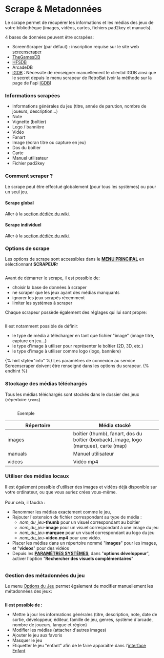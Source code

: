 # Scrape & Metadonnées

Le scrape permet de récupérer les informations et les médias des jeux de votre bibliothèque (images, vidéos, cartes, fichiers pad2key et manuels).

4 bases de données peuvent être scrapées:

* ScreenScraper (par défaut) : inscription requise sur le site web [screenscraper](https://www.screenscraper.fr/)
* [TheGamesDB](https://thegamesdb.net/)
* [HFSDB](https://db.hfsplay.fr/)
* ArcadeDB
* [IGDB](https://www.igdb.com/) : Nécessite de renseigner manuellement le clientid IGDB ainsi que le secret depuis le menu scrapeur de RetroBat (voir la méthode sur la page de l'api [IGDB](https://api-docs.igdb.com/#getting-started))

### **Informations scrapées**

* Informations générales du jeu (titre, année de parution, nombre de joueurs, description...)
* Note
* Vignette (boîtier)
* Logo / bannière
* Vidéo
* Fanart
* Image (écran titre ou capture en jeu)
* Dos du boîtier
* Carte
* Manuel utilisateur
* Fichier pad2key

### Comment scraper ?

Le scrape peut être effectué globalement (pour tous les systèmes) ou pour un seul jeu.

#### Scrape global

Aller à la [section dédiée du wiki](../premiers-pas/adding-a-game.md#scrape-global).

#### Scrape individuel

Aller à la [section dédiée du wiki](../premiers-pas/adding-a-game.md#scrape-individuel-par-jeu).



### Options de scrape

Les options de scrape sont accessibles dans le [**MENU PRINCIPAL**](main-menu.md#parametres-des-jeux) en sélectionnant **SCRAPEUR:**

<div align="left"><figure><img src="https://i.imgur.com/9CFSkvg.png" alt=""><figcaption></figcaption></figure></div>

Avant de démarrer le scrape, il est possible de:

* choisir la base de données à scraper
* ne scraper que les jeux ayant des médias manquants
* ignorer les jeux scrapés récemment
* limiter les systèmes à scraper

Chaque scrapeur possède également des réglages qui lui sont propre:

<div align="left"><figure><img src="https://i.imgur.com/aGCeQUh.jpg" alt=""><figcaption></figcaption></figure></div>

Il est notamment possible de définir:

* le type de média à télécharger en tant que fichier "image" (image titre, capture en jeu...)
* le type d'image à utiliser pour représenter le boîtier (2D, 3D, etc.)
* le type d'image à utiliser comme logo (logo, bannière)

{% hint style="info" %}
Les paramètres de connexion au service Screenscraper doivent être renseigné dans les options du scrapeur.
{% endhint %}

### Stockage des médias téléchargés

Tous les médias téléchargés sont stockés dans le dossier des jeux (répertoire `\roms`)

<div align="left"><figure><img src="https://i.imgur.com/XlUVX8L.png" alt=""><figcaption><p>Exemple</p></figcaption></figure></div>

<table><thead><tr><th width="199">Répertoire</th><th>Média stocké</th></tr></thead><tbody><tr><td>images</td><td>boîtier (thumb), fanart, dos du boîtier (boxback), image, logo (marquee), carte (map)</td></tr><tr><td>manuals</td><td>Manuel utilisateur</td></tr><tr><td>videos</td><td>Vidéo mp4</td></tr></tbody></table>

###

### Utiliser des médias locaux

Il est également possible d'utiliser des images et vidéos déjà disponible sur votre ordinateur, ou que vous auriez crées vous-même.\
\
Pour cela, il faudra :

* Renommer les médias exactement comme le jeu,
* Rajouter l'extension de fichier correspondant au type de média :
  * _nom\_du\_jeu_**-thumb** pour un visuel correspondant au boitier
  * _nom\_du\_jeu_**-image** pour un visuel correspondant à une image du jeu
  * _nom\_du\_jeu_**-marquee** pour un visuel correspondant au logo du jeu
  * _nom\_du\_jeu_**-video.mp4** pour une vidéo.
* Placer les médias dans un répertoire nommé "**images**" pour les images, et "**videos**" pour des vidéos
* Depuis les [**PARAMÈTRES SYSTÈMES**](main-menu.md#parametres-systeme), dans  "**options développeur**", activer l'option "**Rechercher des visuels complémentaires**"

<figure><img src="https://i.imgur.com/pTTYZa0.png" alt=""><figcaption></figcaption></figure>



### Gestion des métadonnées du jeu

Le menu [Options du Jeu](game-options.md) permet également de modifier manuellement les métadonnées des jeux:

<div align="left"><figure><img src="https://i.imgur.com/PfePfik.png" alt=""><figcaption></figcaption></figure></div>

**Il est possible de :**

* Mettre à jour les informations générales (titre, description, note, date de sortie, développeur, éditeur, famille de jeu, genres, système d'arcade, nombre de joueurs, langue et région)
* Modifier les médias (attacher d'autres images)
* Ajouter le jeu aux favoris
* Masquer le jeu
* Etiquetter le jeu "enfant" afin de le faire apparaître dans l'[interface Enfant](../utilisation-avancee/kiosk-and-kid-mode.md#mode-enfant)
